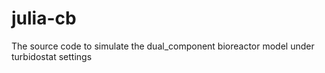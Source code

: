 # julia-cb
The source code to simulate the dual_component bioreactor model under turbidostat settings
